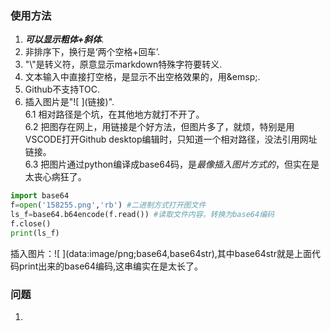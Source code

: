 ### 使用方法
1. ***可以显示粗体+斜体***.
2. 非排序下，换行是‘两个空格+回车’.
3. "\\"是转义符，原意显示markdown特殊字符要转义.
4. 文本输入中直接打空格，是显示不出空格效果的，用\&emsp;.
5. Github不支持TOC.
6. 插入图片是"\!\[ \](链接)".  
6.1 相对路径是个坑，在其他地方就打不开了。  
6.2 把图存在网上，用链接是个好方法，但图片多了，就烦，特别是用VSCODE打开Github desktop编辑时，只知道一个相对路径，没法引用网址链接。  
6.3 把图片通过python编译成base64码，是*最像插入图片方式的*，但实在是太丧心病狂了。
``` python
import base64
f=open('158255.png','rb') #二进制方式打开图文件
ls_f=base64.b64encode(f.read()) #读取文件内容，转换为base64编码
f.close()
print(ls_f)
```
插入图片：\!\[ \](data:image/png;base64,base64str),其中base64str就是上面代码print出来的base64编码,这串编实在是太长了。

### 问题
1. 
